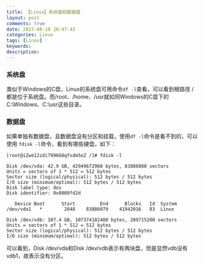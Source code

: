 ```yaml
---
title: 【Linux】系统盘和数据盘
layout: post
comments: true
date: 2017-08-10 10:47:43
categories: Linux
tags: [Linux]
keywords:
description:
---
```

### 系统盘
类似于Windows的C盘，Linux的系统盘可用命令`df -l`查看，可以看到根路径 / 都是位于系统盘。而/root、/home、/usr就如同Windows的C盘下的C:\Windows、C:\usr这些目录。

<!-- more -->

### 数据盘
如果单独有数据盘，且数据盘没有分区和挂载，使用`df -l`命令是看不到的，可以使用 `fdisk -l`命令，看到有哪些硬盘，如下：

	[root@iZwe12zdi799668qfxdm5oZ /]# fdisk -l

	Disk /dev/vda: 42.9 GB, 42949672960 bytes, 83886080 sectors
	Units = sectors of 1 * 512 = 512 bytes
	Sector size (logical/physical): 512 bytes / 512 bytes
	I/O size (minimum/optimal): 512 bytes / 512 bytes
	Disk label type: dos
	Disk identifier: 0x0008fd2d

	   Device Boot      Start         End      Blocks   Id  System
	/dev/vda1   *        2048    83886079    41942016   83  Linux

	Disk /dev/vdb: 107.4 GB, 107374182400 bytes, 209715200 sectors
	Units = sectors of 1 * 512 = 512 bytes
	Sector size (logical/physical): 512 bytes / 512 bytes
	I/O size (minimum/optimal): 512 bytes / 512 bytes

可以看到，Disk /dev/vda和Disk /dev/vdb表示有两块盘，但是显然vdb没有vdb1，故表示没有分区。